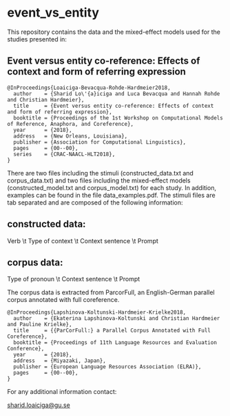 # event_vs_entity

This repository contains the data and the mixed-effect models used for the studies presented in:

## Event versus entity co-reference: Effects of context and form of referring expression

```
@InProceedings{Loaiciga-Bevacqua-Rohde-Hardmeier2018,
  author    = {Sharid Lo\'{a}iciga and Luca Bevacqua and Hannah Rohde and Christian Hardmeier},
  title     = {Event versus entity co-reference: Effects of context and form of referring expression},
  booktitle = {Proceedings of the 1st Workshop on Computational Models of Reference, Anaphora, and Coreference},
  year      = {2018},
  address   = {New Orleans, Louisiana},
  publisher = {Association for Computational Linguistics},
  pages     = {00--00},
  series    = {CRAC-NAACL-HLT2018},
}
```

There are two files including the stimuli (constructed_data.txt and corpus_data.txt) and two files including the mixed-effect models (constructed_model.txt and corpus_model.txt) for each study. In addition, examples can be found in the file data_examples.pdf. The stimuli files are tab separated and are composed of the following information:

## constructed data:
 Verb	\t	Type of context	\t	Context sentence	\t  Prompt 

## corpus data:
 Type of pronoun	\t	Context sentence	\t  Prompt 



The corpus data is extracted from ParcorFull, an English-German parallel corpus annotated with full coreference. 

```
@InProceedings{Lapshinova-Koltunski-Hardmeier-Krielke2018,
  author    = {Ekaterina Lapshinova-Koltunski and Christian Hardmeier and Pauline Krielke},
  title     = {{ParCorFull:} a Parallel Corpus Annotated with Full Coreference},
  booktitle = {Proceedings of 11th Language Resources and Evaluation Conference},
  year      = {2018},
  address   = {Miyazaki, Japan},
  publisher = {European Language Resources Association (ELRA)},
  pages     = {00--00},
}
```

For any additional information contact:

sharid.loaiciga@gu.se

